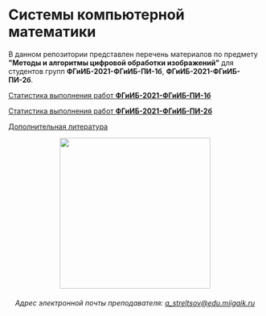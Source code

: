 # Системы компьютерной математики

В данном репозитории представлен перечень материалов по предмету **"Методы и алгоритмы цифровой обработки изображений"** для студентов групп **ФГиИБ-2021-ФГиИБ-ПИ-1б**, **ФГиИБ-2021-ФГиИБ-ПИ-2б**.

[Статистика выполнения работ **ФГиИБ-2021-ФГиИБ-ПИ-1б**](https://docs.google.com/spreadsheets/d/1qBpsYWvl8fqvgz_q6rkKpieOft9jWfLP23xNwgXzmXQ/edit?pli=1#gid=1533910966)

[Статистика выполнения работ **ФГиИБ-2021-ФГиИБ-ПИ-2б**](https://docs.google.com/spreadsheets/d/1qBpsYWvl8fqvgz_q6rkKpieOft9jWfLP23xNwgXzmXQ/edit?pli=1#gid=838399257)  


[Дополнительная литература](https://cloud.mail.ru/public/veX3/Aasf7g7U8)


<div id="header" align="center">
<!--   <img src="https://i.gifer.com/74pZ.gif" width="150"/> -->
  <img src="https://i.giphy.com/media/v1.Y2lkPTc5MGI3NjExcmpxNmZpMDE1eTJzMGthdXZmdm9pbjM4cm95c2lld3RrMWF5NnBiMyZlcD12MV9pbnRlcm5hbF9naWZfYnlfaWQmY3Q9Zw/vRNprXe5gMA9OTkDYj/giphy.gif" width="300"/>
<!--   <img src="https://media0.giphy.com/media/v1.Y2lkPTc5MGI3NjExdGdoYmNtamZybXRldXU4bjI0ZnFienhodnVtZHVqbzVvNTJ4MXdxYiZlcD12MV9pbnRlcm5hbF9naWZfYnlfaWQmY3Q9Zw/UcK7JalnjCz0k/giphy.gif" width="125"/>
</div> -->

###### Адрес электронной почты преподавателя: a_streltsov@edu.miigaik.ru
